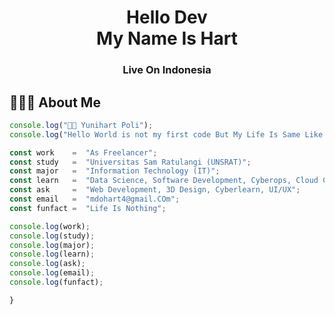 <div align="center">
  <h1>Hello Dev<br/>My Name Is Hart</h1>
  <h3>Live On Indonesia</h3>
</div>

<!--
- 🔭 I’m currently working on ...
- 🎓 I’m currently studying at ...
- 📖 I'm majoring in ...
- 🌱 I’m currently learning ...
- 👯 I’m looking to collaborate on ...
- 🤔 I’m looking for help with ...
- 💬 Ask me about ...
- 📫 How to reach me: ...
- 😄 Pronouns: ...
- ⚡ Fun fact: ...
-->

<h2>👨🏻‍💻 About Me</h2>

```js
console.log("👋🏻 Yunihart Poli");
console.log("Hello World is not my first code But My Life Is Same Like Hello World");

const work    =  "As Freelancer";
const study   =  "Universitas Sam Ratulangi (UNSRAT)";
const major   =  "Information Technology (IT)";
const learn   =  "Data Science, Software Development, Cyberops, Cloud Computing, Web Development, Machine Learning";
const ask     =  "Web Development, 3D Design, Cyberlearn, UI/UX";
const email   =  "mdohart4@gmail.COm";
const funfact =  "Life Is Nothing";

console.log(work);
console.log(study);
console.log(major);
console.log(learn);
console.log(ask);
console.log(email);
console.log(funfact);

}
```
<!--
`:sparkles:` - Sparkles
`:fire:` - Fire
`:bug:` - Bug
`:memo:` - Memo
`:art:` - Art
`:rocket:` - Rocket
`:tada:` - Tada
`:book:` - Book
`:computer:` - Computer
`:bulb:` - Bulb
`:recycle:` - Recycle
`:speech_balloon:` - Speech Balloon
`:chart_with_upwards_trend:` - Chart with Upwards Trend
`:package:` - Package
`:gear:` - Gear
`:zap:` - Zap
`:gift:` - Gift
`:raising_hand:` - Raising Hand
`:muscle:` - Muscle
`:bulb:` - Lightbulb
`:construction:` - Construction
`:hourglass:` - Hourglass
`:sparkler:` - Sparkler
`:wrench:` - Wrench
`:mag:` - Magnifying Glass
`:green_book:` - Green Book
`:warning:` - Warning
`:lock:` - Lock
`:unlock:` - Unlock
`:eyes:` - Eyes
`:octocat:` - Octocat
-->
